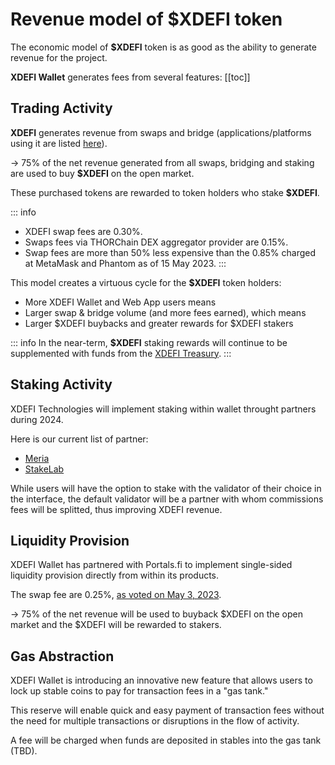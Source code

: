 # Revenue model of $XDEFI token

The economic model of **$XDEFI** token is as good as the ability to generate revenue for the project.

**XDEFI Wallet** generates fees from several features:
[[toc]]

## Trading Activity

**XDEFI** generates revenue from swaps and bridge (applications/platforms using it are listed [here](../xdefi-technologies/routing-api#current-platforms-using-the-routing-api)).

-> 75% of the net revenue generated from all swaps, bridging and staking are used to buy **$XDEFI** on the open market.

These purchased tokens are rewarded to token holders who stake **$XDEFI**.

::: info

- XDEFI swap fees are 0.30%.
- Swaps fees via THORChain DEX aggregator provider are 0.15%.
- Swap fees are more than 50% less expensive than the 0.85% charged at MetaMask and Phantom as of 15 May 2023.
  :::

This model creates a virtuous cycle for the **$XDEFI** token holders:

- More XDEFI Wallet and Web App users means
- Larger swap & bridge volume (and more fees earned), which means
- Larger $XDEFI buybacks and greater rewards for $XDEFI stakers

::: info
In the near-term, **$XDEFI** staking rewards will continue to be supplemented with funds from the [XDEFI Treasury](https://app.safe.global/home?safe=eth:0x6ebC49c6bda9BAF75E631e83eF8A91Fa256F7a51).
:::

## Staking Activity

XDEFI Technologies will implement staking within wallet throught partners during 2024.

Here is our current list of partner:

- [Meria](https://www.meria.com)
- [StakeLab](https://www.stakelab.zone)

While users will have the option to stake with the validator of their choice in the interface, the default validator will be a partner with whom commissions fees will be splitted, thus improving XDEFI revenue.

## Liquidity Provision

XDEFI Wallet has partnered with Portals.fi to implement single-sided liquidity provision directly from within its products.

The swap fee are 0.25%, [as voted on May 3, 2023](https://snapshot.org/#/xdefigovernance.eth/proposal/0x03d8b40bf909dab396b6a13c4368240c226f0943ccbe6ab9c638f0cbd28ffac8).

-> 75% of the net revenue will be used to buyback $XDEFI on the open market and the $XDEFI will be rewarded to stakers.

## Gas Abstraction

XDEFI Wallet is introducing an innovative new feature that allows users to lock up stable coins to pay for transaction fees in a "gas tank."

This reserve will enable quick and easy payment of transaction fees without the need for multiple transactions or disruptions in the flow of activity.

A fee will be charged when funds are deposited in stables into the gas tank (TBD).
